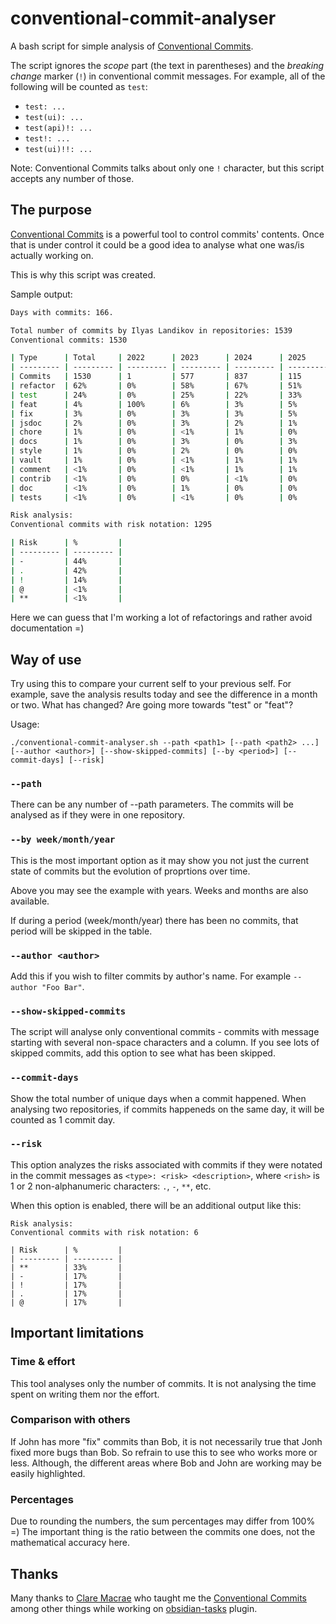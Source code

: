 # conventional-commit-analyser

A bash script for simple analysis of [Conventional Commits](https://www.conventionalcommits.org/).

The script ignores the *scope* part (the text in parentheses) and the *breaking change* marker (`!`) in conventional commit messages. For example, all of the following will be counted as `test`:

- `test: ...`
- `test(ui): ...`
- `test(api)!: ...`
- `test!: ...`
- `test(ui)!!: ...`

Note: Conventional Commits talks about only one `!` character, but this script accepts any number of those.

## The purpose

[Conventional Commits](https://www.conventionalcommits.org/) is a powerful tool to control commits' contents. Once that is under control it could be a good idea to analyse what one was/is actually working on.

This is why this script was created.

Sample output:

```terminal./conventional-commit-analyser.sh --path ../obsidian-tasks --author "Ilyas Landikov" --by year --commit-days --risk
Days with commits: 166.

Total number of commits by Ilyas Landikov in repositories: 1539
Conventional commits: 1530

| Type      | Total     | 2022      | 2023      | 2024      | 2025      |
| --------- | --------- | --------- | --------- | --------- | --------- |
| Commits   | 1530      | 1         | 577       | 837       | 115       |
| refactor  | 62%       | 0%        | 58%       | 67%       | 51%       |
| test      | 24%       | 0%        | 25%       | 22%       | 33%       |
| feat      | 4%        | 100%      | 6%        | 3%        | 5%        |
| fix       | 3%        | 0%        | 3%        | 3%        | 5%        |
| jsdoc     | 2%        | 0%        | 3%        | 2%        | 1%        |
| chore     | 1%        | 0%        | <1%       | 1%        | 0%        |
| docs      | 1%        | 0%        | 3%        | 0%        | 3%        |
| style     | 1%        | 0%        | 2%        | 0%        | 0%        |
| vault     | 1%        | 0%        | <1%       | 1%        | 1%        |
| comment   | <1%       | 0%        | <1%       | 1%        | 1%        |
| contrib   | <1%       | 0%        | 0%        | <1%       | 0%        |
| doc       | <1%       | 0%        | 1%        | 0%        | 0%        |
| tests     | <1%       | 0%        | <1%       | 0%        | 0%        |

Risk analysis:
Conventional commits with risk notation: 1295

| Risk      | %         |
| --------- | --------- |
| -         | 44%       |
| .         | 42%       |
| !         | 14%       |
| @         | <1%       |
| **        | <1%       |
```

Here we can guess that I'm working a lot of refactorings and rather avoid documentation =)

## Way of use

Try using this to compare your current self to your previous self. For example, save the analysis results today and see the difference in a month or two. What has changed? Are going more towards "test" or "feat"?

Usage:

```terminal
./conventional-commit-analyser.sh --path <path1> [--path <path2> ...] [--author <author>] [--show-skipped-commits] [--by <period>] [--commit-days] [--risk]
```

### `--path`

There can be any number of --path parameters. The commits will be analysed as if they were in one repository.

### `--by week/month/year`

This is the most important option as it may show you not just the current state of commits but the evolution of proprtions over time.

Above you may see the example with years. Weeks and months are also available.

If during a period (week/month/year) there has been no commits, that period will be skipped in the table.

### `--author <author>`

Add this if you wish to filter commits by author's name. For example `--author "Foo Bar"`.

### `--show-skipped-commits`

The script will analyse only conventional commits - commits with message starting with several non-space characters and a column. If you see lots of skipped commits, add this option to see what has been skipped.

### `--commit-days`

Show the total number of unique days when a commit happened. When analysing two repositories, if commits happeneds on the same day, it will be counted as 1 commit day.

### `--risk`

This option analyzes the risks associated with commits if they were notated in the commit messages as `<type>: <risk> <description>`, where `<rish>` is 1 or 2 non-alphanumeric characters: `.`, `-`, `**`, etc.

When this option is enabled, there will be an additional output like this:

```terminal
Risk analysis:
Conventional commits with risk notation: 6

| Risk      | %         |
| --------- | --------- |
| **        | 33%       |
| -         | 17%       |
| !         | 17%       |
| .         | 17%       |
| @         | 17%       |
```

## Important limitations

### Time & effort

This tool analyses only the number of commits. It is not analysing the time spent on writing them nor the effort.

### Comparison with others

If John has more "fix" commits than Bob, it is not necessarily true that Jonh fixed more bugs than Bob. So refrain to use this to see who works more or less. Although, the different areas where Bob and John are working may be easily highlighted.

### Percentages

Due to rounding the numbers, the sum percentages may differ from 100% =) The important thing is the ratio between the commits one does, not the mathematical accuracy here.

## Thanks

Many thanks to [Clare Macrae](https://github.com/claremacrae) who taught me the [Conventional Commits](https://www.conventionalcommits.org/) among other things while working on [obsidian-tasks](https://github.com/obsidian-tasks-group/obsidian-tasks) plugin.
